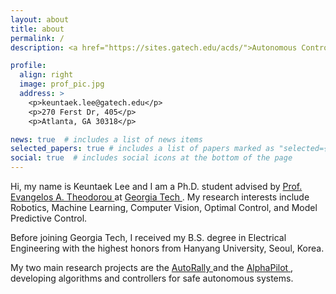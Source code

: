 ```yaml
---
layout: about
title: about
permalink: /
description: <a href="https://sites.gatech.edu/acds/">Autonomous Control and Decision Systems Lab. </a>

profile:
  align: right
  image: prof_pic.jpg
  address: >
    <p>keuntaek.lee@gatech.edu</p>
    <p>270 Ferst Dr, 405</p>
    <p>Atlanta, GA 30318</p>

news: true  # includes a list of news items
selected_papers: true # includes a list of papers marked as "selected={true}"
social: true  # includes social icons at the bottom of the page
---
```

Hi, my name is Keuntaek Lee and I am a Ph.D. student advised by <a href="https://sites.gatech.edu/acds/contact/">Prof. Evangelos A. Theodorou </a> at <a href="https://www.ece.gatech.edu/">Georgia Tech </a>. My research interests include Robotics, Machine Learning, Computer Vision, Optimal Control, and Model Predictive Control.

Before joining Georgia Tech, I received my B.S. degree in Electrical Engineering with the highest honors from Hanyang University, Seoul, Korea.

My two main research projects are the <a href="https://autorally.github.io/">AutoRally </a> and the <a href="https://www.herox.com/alphapilot/teams">AlphaPilot </a>, developing algorithms and controllers for safe autonomous systems.
